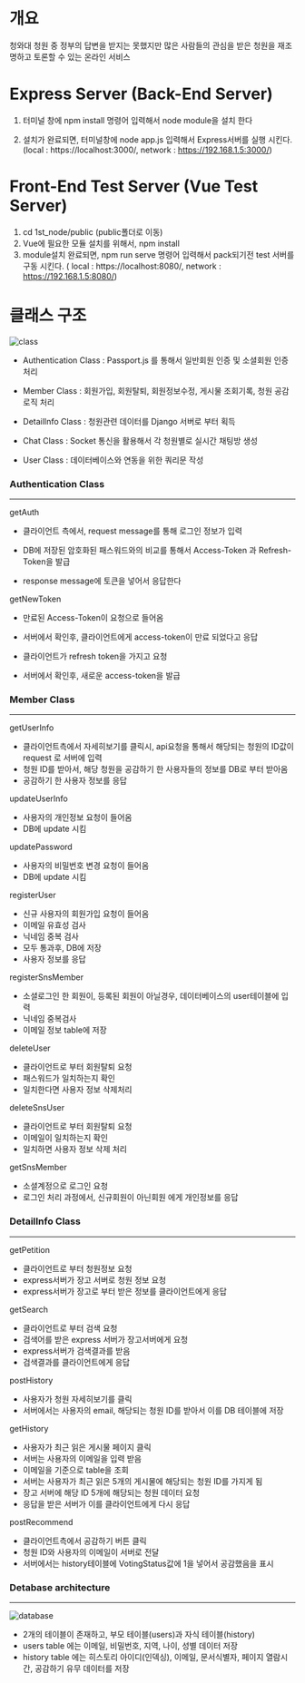﻿# 개요
 청와대 청원 중 정부의 답변을 받지는 못했지만 많은 사람들의 관심을 받은 청원을 재조명하고 토론할 수 있는 온라인 서비스





# Express Server (Back-End Server)
 
1. 터미널 창에 npm install 명령어 입력해서  node module을 설치 한다

2. 설치가 완료되면, 터미널창에 node app.js 입력해서 Express서버를 실행 시킨다.
  (local : https://localhost:3000/, network : https://192.168.1.5:3000/)






# Front-End Test Server (Vue Test Server)
 
 1. cd 1st_node/public (public폴더로 이동)
 2. Vue에 필요한 모듈 설치를 위해서, npm install
 3. module설치 완료되면,  npm run serve 명령어 입력해서 pack되기전 test 서버를 구동 시킨다.
   ( local : https://localhost:8080/, network : https://192.168.1.5:8080/)
 
 





# 클래스 구조

![class](https://user-images.githubusercontent.com/35789500/55612182-9c5b1e80-57c2-11e9-8583-b32e7a927bf3.PNG)



- Authentication Class : Passport.js 를 통해서 일반회원 인증 및 소셜회원 인증 처리
  
- Member Class : 회원가입, 회원탈퇴, 회원정보수정, 게시물 조회기록, 청원 공감 로직 처리 

- DetailInfo Class : 청원관련 데이터를 Django 서버로 부터 획득

- Chat Class : Socket 통신을 활용해서 각 청원별로 실시간 채팅방 생성

- User Class : 데이터베이스와 연동을 위한  쿼리문 작성




### Authentication Class
----------------------------------------------------
getAuth

- 클라이언트 측에서, request message를 통해 로그인 정보가 입력

- DB에 저장된 암호화된 패스워드와의 비교를 통해서 Access-Token 과 Refresh-Token을 발급

- response message에 토큰을 넣어서 응답한다


getNewToken

- 만료된 Access-Token이 요청으로 들어옴

- 서버에서 확인후, 클라이언트에게 access-token이 만료 되었다고 응답

- 클라이언트가 refresh token을 가지고 요청

- 서버에서 확인후, 새로운 access-token을 발급


### Member Class
-------------------------------------
getUserInfo

- 클라이언트측에서 자세히보기를 클릭시, api요청을 통해서 해당되는 청원의 ID값이 request 로 서버에  입력
- 청원 ID를 받아서, 해당 청원을 공감하기 한 사용자들의 정보를 DB로 부터 받아옴
- 공감하기 한 사용자 정보를 응답

updateUserInfo

- 사용자의 개인정보 요청이 들어옴
- DB에 update 시킴

updatePassword

- 사용자의 비밀번호 변경 요청이 들어옴
- DB에 update 시킴

registerUser

- 신규 사용자의 회원가입 요청이 들어옴
- 이메일 유효성 검사
- 닉네임 중복 검사
- 모두 통과후, DB에 저장
- 사용자 정보를 응답

registerSnsMember

- 소셜로그인 한 회원이, 등록된 회원이 아닐경우, 데이터베이스의 user테이블에 입력
- 닉네임 중복검사 
- 이메일 정보 table에 저장

deleteUser

- 클라이언트로 부터 회원탈퇴 요청
- 패스워드가 일치하는지 확인
- 일치한다면 사용자 정보 삭제처리

deleteSnsUser

- 클라이언트로 부터 회원탈퇴 요청
- 이메일이 일치하는지 확인
- 일치하면 사용자 정보 삭제 처리

getSnsMember

- 소셜계정으로 로그인 요청
- 로그인 처리 과정에서, 신규회원이 아닌회원 에게 개인정보를 응답


### DetailInfo Class
-----------------------------------------
getPetition

- 클라이언트로 부터 청원정보 요청
- express서버가 장고 서버로 청원 정보 요청
- express서버가 장고로 부터 받은 정보를 클라이언트에게 응답

getSearch

- 클라이언트로 부터 검색 요청
- 검색어를 받은 express 서버가 장고서버에게 요청
- express서버가 검색결과를 받음
- 검색결과를 클라이언트에게 응답

postHistory

- 사용자가 청원 자세히보기를 클릭
- 서버에서는 사용자의 email, 해당되는 청원 ID를 받아서 이를 DB 테이블에 저장

getHistory

- 사용자가 최근 읽은 게시물 페이지 클릭
- 서버는 사용자의 이메일을 입력 받음
- 이메일을 기준으로 table을 조회
- 서버는 사용자가 최근 읽은 5개의 게시물에 해당되는 청원 ID를 가지게 됨
- 장고 서버에 해당 ID 5개에 해당되는 청원 데이터 요청
- 응답을 받은 서버가 이를 클라이언트에게 다시 응답

postRecommend

- 클라이언트측에서 공감하기 버튼 클릭
- 청원 ID와 사용자의 이메일이 서버로 전달
- 서버에서는 history테이블에 VotingStatus값에 1을 넣어서 공감했음을 표시

### Detabase architecture
-----------------------------------------
![database](https://user-images.githubusercontent.com/48472537/55614323-ac293180-57c7-11e9-8356-a136a6f4277b.png)

- 2개의 테이블이 존재하고, 부모 테이블(users)과 자식 테이블(history) 
- users table 에는 이메일, 비밀번호, 지역, 나이, 성별 데이터 저장
- history table 에는 히스토리 아이디(인덱싱), 이메일, 문서식별자, 페이지 열람시간, 공감하기 유무 데이터를 저장
